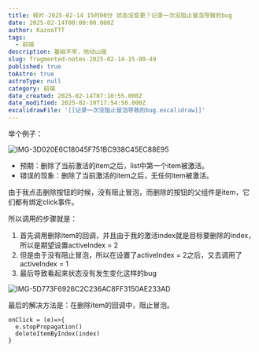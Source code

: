 ```yaml
---
title: 碎片-2025-02-14 15时00分 状态没变更？记录一次没阻止冒泡导致的bug
date: 2025-02-14T00:00:00.000Z
author: KazooTTT
tags:
  - 前端
description: 基础不牢，地动山摇
slug: fragmented-notes-2025-02-14-15-00-49
published: true
toAstro: true
astroType: null
category: 前端
date_created: 2025-02-14T07:10:55.000Z
date_modified: 2025-02-19T17:54:50.000Z
excalidrawFile: '[[记录一次没阻止冒泡导致的bug.excalidraw]]'
---
```


举个例子：

![IMG-3D020E6C18045F751BC938C45EC88E95](</mdImages/IMG-3D020E6C18045F751BC938C45EC88E95.png>)

- 预期：删除了当前激活的item之后，list中第一个item被激活。
- 错误的现象：删除了当前激活的item之后，无任何item被激活。

由于我点击删除按钮的时候，没有阻止冒泡，而删除的按钮的父组件是item，它们都有绑定click事件。

所以调用的步骤就是：

1. 首先调用删除item的回调，并且由于我的激活index就是目标要删除的index，所以是期望设置activeIndex = 2
2. 但是由于没有阻止冒泡，所以在设置了activeIndex = 2之后，又去调用了activeIndex = 1
3. 最后导致看起来状态没有发生变化这样的bug

![IMG-5D773F6926C2C236AC8FF3150AE233AD](</mdImages/IMG-5D773F6926C2C236AC8FF3150AE233AD.png>)

最后的解决方法是：在删除item的回调中，阻止冒泡。

```tsx
onClick = (e)=>{ 
  e.stopPropagation()
  deleteItemByIndex(index)
}
```
